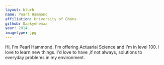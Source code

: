 ```yaml
---
layout: blurb
name: Pearl Hammond
affiliation: University of Ghana
github: Daakyehemaa
year: 2014
imagetype: jpg
---
```

Hi, I'm Pearl Hammond. I'm offering Actuarial Science and I'm in level 100. I love to learn new things. I'd love to have ,if not always,
solutions to everyday problems in my environment.
